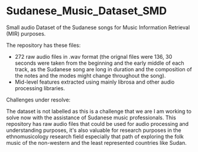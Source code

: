 # Sudanese_Music_Dataset_SMD
Small audio Dataset of the Sudanese songs for Music Information Retrieval (MIR) purposes.

The repository has these files:
- 272 raw audio files in .wav format (the orignal files were 136, 30 seconds were taken from the beginning and the early middle of each track, as the Sudanese song are long in duration and the composition of the notes and the modes might change throughout the song).
- Mid-level features extracted using mainly librosa and other audio processing libraries.

Challenges under resolve:

The dataset is not labelled as this is a challenge that we are I am working to solve now with the assistance of Sudanese music professionals. This repository has raw audio files that could be used for audio processing and understanding purposes, it's also valuable for research purposes in the ethnomusicology research field especially that path of exploring the folk music of the non-western and the least represented countries like Sudan.
